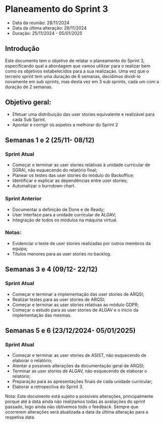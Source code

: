 ﻿# Planeamento do Sprint 3 

- Data da reunião: 28/11/2024
- Data da última alteração: 28/11/2024
- Duração: 25/11/2024 - 05/01/2025

## Introdução

Este documento tem o objetivo de relatar o planeamento do Sprint 3, especificando qual a abordagem que vamos utilizar para o realizar bem como os objetivos estabelecidos para a sua realização.
Uma vez que o terceiro sprint tem uma duração de 6 semanas, decidimos dividi-lo novamente em sub sprints, mas desta vez em 3 sub sprints, cada um com a duração de 2 semanas. 

## Objetivo geral:
- Efetuar uma distribuição das user stories equivalente e realizável para cada Sub Sprint.
- Apontar e corrigir os aspetos a melhorar do Sprint 2

## Semanas 1 e 2 (25/11- 08/12)

### Sprint Atual
- Começar e terminar as user stories relativas à unidade curricular de SGRAI, não esquecendo do relatório final;
- Planear os testes das user stories do módulo do Backoffice;
- Identificar e explicar as dependências entre user stories;
- Automatizar o burndown chart.

### Sprint Anterior
- Documentar a definição de Done e de Ready;
- User Interface para a unidade curricular de ALGAV;
- Integração de todos os módulos na máquina virtual.


### Notas:
- Evidenciar o teste de user stories realizadas por outros membros da equipa;
- Títulos menores para as user stories no backlog.


## Semanas 3 e 4 (09/12- 22/12)

### Sprint Atual
- Começar e terminar a implementação das user stories de ARQSI;
- Realizar testes para as user stories de ARQSI;
- Começar e terminar as user stories relativas ao módulo GDPR;
- Começar o estudo para as user stories de ALGAV e o ínicio da implementação das mesmas.


## Semanas 5 e 6 (23/12/2024- 05/01/2025)

### Sprint Atual
- Começar e terminar as user stories de ASIST, não esquecendo de elaborar o relatório;
- Atentar a possíveis alterações da documentação geral de ARQSI;
- Terminar as user stories de ALGAV, não esquecendo de elaborar o relatório;
- Preparação para as apresentações finais de cada unidade curricular;
- Elaborar a retropectiva do Sprint 3.

Nota: Este documento está sujeito a possíveis alterações, principalmente porque até à data ainda não realizamos todas as avaliações do sprint passado, logo ainda não obtivemos todo o feedback. Sempre que ocorrerem alterações será atualizada a data da última alteração para a respetiva data.


















